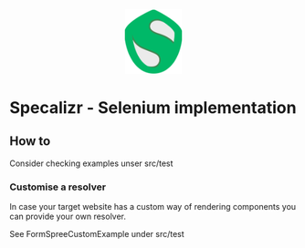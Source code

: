 <p align="center">
  <img width="100rem" src="../api/src/main/resources/logo.svg" />
</p>

# Specalizr - Selenium implementation

## How to

Consider checking examples unser src/test

### Customise a resolver

In case your target website has a custom way of rendering components you can provide your own resolver.

See FormSpreeCustomExample under src/test

